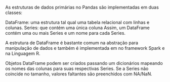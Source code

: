 As estruturas de dados primárias no Pandas são implementadas em duas classes:

DataFrame: uma estrutura tal qual uma tabela relacional com linhas e colunas.
Series: que contém uma única coluna
Assim, um DataFrame contém uma ou mais Series e um nome para cada Series.

A estrutura de DataFrame é bastante comum na abstração para manipulação de dados e também é implementada em no framework Spark e na Linguagem R.

Objetos DataFrame podem ser criados passando um dicionários mapeando os nomes das colunas para suas respectivas Series. Se a Series não coincide no tamanho, valores faltantes são preenchidos com NA/NaN.